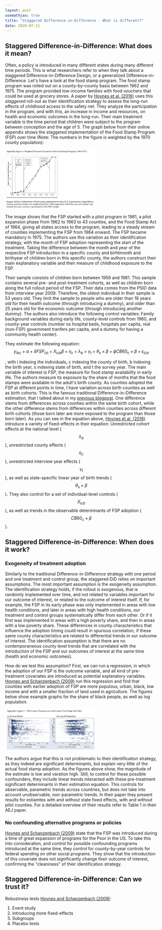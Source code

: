 ```yaml
---
layout: post
usemathjax: true 
title: "Staggered Difference-in-Difference - What is different?"
date: 2020-07-21
---
```


## Staggered Difference-in-Difference: What does it mean?

Often, a policy is introduced in many different states during many different time periods. This is what researchers refer to when they talk about a staggered Difference-in-Difference Design, or a generalized Difference-in-Difference. Let's have a look at the food stamp program. The food stamp program was rolled out on a county-by-county basis between 1962 and 1975. The program provided low-income families with food vouchers that could be used at grocery stores. A paper by [Hoynes et al. (2016)](https://www.aeaweb.org/articles?id=10.1257/aer.20130375) uses this _staggered_ roll-out as their identification strategy to assess the long-run effects of childhood access to the safety net. They analyze the participation in the program, and with this, an increase in income and resources, on health and economic outcomes in the long-run. Their main treatment variable is the time period that children were subject to the program between conception and the age of 5. The graph below from their online appendix shows the staggered implementation of the Food Stamp Program (FSP) over time (Note: The numbers in the figure is weighted by the 1970 county population): 

<img src="/images/Rollout_FSP.PNG" alt="Rollout of FSP" style="max-width:60%;"/>

The image shows that the FSP started with a pilot program in 1961, a pilot expansion phase from 1962 to 1963 to 43 counties, and the Food Stamp Act of 1964, giving all states access to the program, leading to a steady stream of counties implementing the FSP from 1964 onward. The FSP became mandatory in 1975. The authors use this variation as their identification strategy, with the month of FSP adoption representing the start of the treatment. Taking the difference between the month and year of the respective FSP introduction in a specific county and birhtmonth and birthyear of children born in this specific county, the authors construct their main explanatory variable and their measure of childhood exposure to the FSP. 

Their sample consists of children born between 1956 and 1981. This sample contains several pre- and post-treatment cohorts, as well as children born along the full rollout period of the FSP. Their data comes from the PSID data from interview year 2009. Therefore, the oldest individual in their sample is 53 years old. They limit the sample to people who are older than 18 years old for their health outcome (through introducing a dummy), and older than 25 years old for the economic outcome (through introducing another dummy). The authors also introduce the following control variables: Family background variables during early life, county-level controls from 1960, and county-year controls (number os hospital beds, hospitals per capita, real (non-FSP) government tranfers per capita, and a dummy for having a community health center). 

They estimate the following equation: $$y_{ibc} + \alpha + \delta FSP_{cb} + X_{icb}\beta + \eta_c + \lambda_b + \gamma_t + \theta_s \times \beta + \phi CB60_c \times \beta + \epsilon_{icb}$$

, with i indexing the individuals, c indexing the county of birth, b indexing the birth year, s indexing state of birth, and t the survey year. The main variable of interest is _FSP_, the measure for food stamp availability in early life. The authors measure its exposure by the share of months that the food stamps were available in the adult's birth county. As counties adopted the _FSP_ at different points in time, I have variation across birth counties as well as birth cohorts. This is the famous traditional Difference-in-Difference estimation, that I talked about in my [previous blogpost](https://brittarude.github.io/blog/2020/07/18/britta-rude-revisiting-difference-in-difference). One difference stems from differences across counties within the same birth cohort, while the other difference stems from differences within counties across different birth cohorts (those born later are more exposed to the program than those born later). As you can see in the equation above, [Hoynes et al. (2016)](https://www.aeaweb.org/articles?id=10.1257/aer.20130375) introduce a variety of fixed-effects in their equation: Unrestricted cohort effects at the national level ($$\lambda_b$$), unrestricted county effects ($$\eta_c$$), unrestricted interview year effects ($$\gamma_t$$), as well as state-specific linear year of birth trends ($$\theta_s \times \beta$$). They also control for a set of individual-level controls ($$X_{icb}$$), as well as trends in the observable determinants of FSP adoption ($$CB60_c \times \beta$$). 

## Staggered Difference-in-Difference: When does it work? 

### Exogeneity of treatment adoption 

Similarly to the traditional Difference-in-Difference strategy with one period and one treatment and control group, the staggered DiD relies on important assumptions. The most important assumption is the exogeneity assumption. The identification strategy holds, if the rollout is exogenous, that is randomly implemented over time, and not related to variables important for our outcome of interest, or related to the outcome of interest itself. If, for example, the FSP in its early phase was only implemented in areas with low health conditions, and later in areas with high health conditions, our treatment and control groups systematically differ from each other. Or if it first was implemented in areas with a high poverty share, and then in areas with a low poverty share. These differences in county characteristics that influence the adoption timing could result in spurious correlation, if these same county characteristics are related to differential trends in our outcome of interest. The identification assumption is that there are no contemporaneous county level trends that are correlated with the introduction of the FSP and our outcomes of interest at the same time (health and economic outcomes). 

How do we test this assumption? First, we can run a regression, in which the adoption of our FSP is the outcome variable, and all kind of pre-treatment covariates are introduced as potential explanatory variables. [Hoynes and Schanzenbach (2009)](https://www.aeaweb.org/articles?id=10.1257/app.1.4.109) run this regression and find that counties with earlier adoption of FSP are more populous, urban, black, low income and with a smaller fraction of land used in agriculture. The figures below show example graphs for the share of black people, as well as log population. 

<img src="/images/Exogeneity_Assumption_FSP.PNG" alt="Determinants of FSP adoption" style="max-width:60%;"/>

The authors argue that this is not problematic to their identification strategy, as they indeed are significant determinants, but explain very little of the actual food stamp adoption. As the figures above show, the magnitude of the estimate is low and varation high. Still, to control for these possible confounders, they include linear trends interacted with these pre-treatment significant determinants in their estimation equation. This controls for observable, parametric trends across countries, but does not take into account unobservable, non-parametric trends. In their paper they present results for estiamtes with and without state fixed effects, with and without pilot counties. For a detailed overview of their results refer to Table 1 in their AEJ paper. 

### No confounding alternative programs or policies 

[Hoynes and Schanzenbach (2009)](https://www.aeaweb.org/articles?id=10.1257/app.1.4.109) state that the FSP was introduced during a time of great expansion of programs for the Poor in the US. To take this into consideration, and control for possible confounding programs introduced at the same time, they control for county-by-year controls for federal spending on other social programs. They show that the introduction of this covariate does not significantly change their outcome of interest, confirming the "cleaniness" of their identification strategy. 



## Staggered Difference-in-Difference: Can we trust it? 

Robustness tests [Hoynes and Schanzenbach (2009)](https://www.aeaweb.org/articles?id=10.1257/app.1.4.109): 
1. Event study
2. Introducing more fixed-effects
3. Subgroups
4. Placebo tests 





